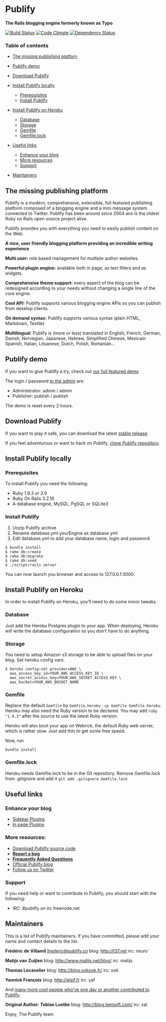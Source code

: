Publify
====

**The Rails blogging engine formerly known as Typo**

[![Build Status](https://travis-ci.org/publify/publify.png)](https://travis-ci.org/publify/publify)
[![Code Climate](https://codeclimate.com/github/publify/publify.png)](https://codeclimate.com/github/publify/publify)
[![Dependency Status](https://gemnasium.com/publify/publify.png)](https://gemnasium.com/publify/publify)

### Table of contents

-   [The missing publishing platforn](#themissingweblogengine)
-   [Publify demo](#publifydemo)
-   [Download Publify](#downloadpublify)
-   [Install Publify locally](#installpublifylocally)
    -   [Prerequisites](#prerequisites)
    -   [Install Publify](#installpublify)

-   [Install Publify on Heroku](#installpublifyonheroku)
    -   [Database](#database)
    -   [Storage](#storage)
    -   [Gemfile](#gemfile)
    -   [Gemfile.lock](#gemfilelock)

-   [Useful links](#usefullinks)
    -   [Enhance your blog](#enhanceyourblog)
    -   [More resources](#moreresources)
    -   [Support](#support)

-   [Maintainers](#maintainers)

<a name="themissingweblogengine"></a>

The missing publishing platform
-------------------------------

Publify is a modern, comprehensive, extensible, full featured publishing platform composed of a blogging engine and a mini message system connected to Twitter. Publify has been around since 2004 ans is the oldest Ruby on Rails open source project alive.

Publify provides you with everything you need to easily publish content on
the Web.

**A nice, user friendly blogging platform providing an incredible writing experience**

**Multi user:** role based management for multiple author websites.

**Powerful plugin engine:** available both in page, as text filters and
as widgets.

**Comprehensive theme support:** every aspect of the blog can be
redesigned according to your needs without changing a single line of the
core engine.

**Cool API:** Publify supports various blogging engine APIs so you can
publish from desktop clients.

**On demand syntax:** Publify supports various syntax (plain HTML,
Markdown, Textile)

**Multilingual**: Publify is (more or less) translated in English, French,
German, Danish, Norvegian, Japanese, Hebrew, Simplified Chinese, Mexicain
Spanish, Italian, Lituanese, Dutch, Polish, Romanian…

<a name="publifydemo"></a>

Publify demo
------------

If you want to give Publify a try, check out [our full featured
demo](http://demo.publify.co)

The login / password [to the admin](http://demo.publify.co/admin)
are:

- Administrator: admin / admin
- Publisher: publish / publish

The demo is reset every 2 hours.

<a name="downloadpublify"></a>

Download Publify
-------------

If you want to play it safe, you can download the latest [stable release](http://publify.co/stable.tgz).

If you feel adventurous or want to hack on Publify, [clone Publify
repository](https://github.com/publify/publify.git).

<a name="installpublifylocally"></a>

Install Publify locally
--------------------

<a name="prerequisites"></a>

### Prerequisites

To install Publify you need the following:

-   Ruby 1.9.3 or 2.0
-   Ruby On Rails 3.2.16
-   A database engine, MySQL, PgSQL or SQLite3

<a href="installpublify"></a>

### Install Publify

1.  Unzip Publify archive
2.  Rename database.yml.yourEngine as database.yml
3.  Edit database.yml to add your database name, login and password.

<!-- -->

    $ bundle install
    $ rake db:create
    $ rake db:migrate
    $ rake db:seed
    $ ./script/rails server

You can now launch you browser and access to 127.0.0.1:3000.

<a name="installpublifyonheroku"></a>

Install Publify on Heroku
----------------------

In order to install Publify on Heroku, you’ll need to do some minor tweaks.

<a name="database"></a>

### Database

Just add the Heroku Postgres plugin to your app. When deploying, Heroku
will write the database configuration so you don’t have to do anything.

<a name="storage"></a>

### Storage

You need to setup Amazon s3 storage to be able to upload files on your
blog. Set heroku config vars.

    $ heroku config:set provider=AWS \
      aws_access_key_id=YOUR_AWS_ACCESS_KEY_ID \
      aws_secret_access_key=YOUR_AWS_SECRET_ACCESS_KEY \
      aws_bucket=YOUR_AWS_BUCKET_NAME

<a name="gemfile"></a>

### Gemfile

Replace the default `Gemfile` by `Gemfile.heroku` :
`cp Gemfile Gemfile.heroku`.
Heroku may also need the Ruby version to be declared. You may add
`ruby "1.9.3"` after the source to use the latest Ruby version.

Heroku will also boot your app on Webrick, the default Ruby web server,
which is rather slow. Just add thin to get some free speed.

Now, run

    bundle install

<a name="gemfilelock"></a>

### Gemfile.lock

Heroku needs Gemfile.lock to be in the Git repository. Remove
Gemfile.lock from .gitignore and add it `git add .gitignore
Gemfile.lock`

<a name="usefullinks"></a>

Useful links
------------

<a name="enhanceyourblog"></a>

### Enhance your blog

-   [Sidebar Plugins](https://github.com/publify/publify/wiki/Sidebar-plugins)
-   [In page Plugins](https://github.com/publify/publify/wiki/In-Page-Plugins)

<a name="moreresources"></a>

### More resources:

-   [Download Publify source code](http://publify.co/stable.tgz)
-   [**Report a bug**](https://github.com/publify/publify/issues)
-   [**Frequently Asked
    Questions**](https://github.com/publify/publify/wiki/frequently-asked-questions)
-   [Official Publify blog](http://blog.publify.co)
-   [Follow us on Twitter](https://twitter.com/getpublify)

<a name="support"></a>

### Support

If you need help or want to contribute to Publify, you should start with
the following:

-   IRC: \#publify on irc.freenode.net

<a name="maintainers"></a>

Maintainers
-----------

This is a list of Publify maintainers. If you have committed, please add
your name and contact details to the list.

**Frédéric de Villamil** <frederic@publify.co>
blog: http://t37.net
irc: neuro`

**Matijs van Zuijlen**
blog: http://www.matijs.net/blog/
irc: matijs

**Thomas Lecavelier**
blog: http://blog.ookook.fr/
irc: ook

**Yannick François**
blog: http://elsif.fr
irc: yaf

And [many more cool people who’ve one day or another contributed to
Publify](https://github.com/publify/publify/graphs/contributors).

**Original Author: Tobias Luetke**
blog: http://blog.leetsoft.com/
irc: xal

Enjoy,
The Publify team
